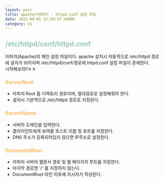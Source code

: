 ```yaml
---
layout: post
title: apache(아파치) - httpd.conf 설정 파일
date: 2022-09-01 22:19:13 +0900
category: CS
---
```


## <span style="color:#97cab3;font-weight:bold">/etc/httpd/conf/httpd.conf</span>
아파치(Apache)의 메인 설정 파일이다. apache 설치시 자동적으로 /etc/httpd 경로에 설치가 되어지며 /etc/httpd/conf/경로에 httpd.conf 설정 파일이 존재한다.  
시작해보자!!ㅎㅎ

### <span style="color:#febc68;font-weight:bold">ServerRoot</span>  
- 아파치 Root 홈 디렉토리 경로이며, 절대경로로 설정해줘야 한다.  
- 설치시 기본적으로 /etc/httpd 경로로 지정된다.

### <span style="color:#febc68;font-weight:bold">ServerName</span>  
- 서버의 도메인을 입력한다.  
- 클라이언트에게 보여줄 호스트 이름 및 포트를 지정한다.  
- DNS 주소가 등록되어있지 않으면 IP주소로 설정한다.

### <span style="color:#febc68;font-weight:bold">DocumentRoot</span>  
- 아파치 서버의 웹문서 경로 및 웹 페이지의 루트를 지정한다.  
- 마지막 경로엔 '/' 를 지정하지 않는다.
- DocumentRoot 라인 이후에 <directory> 지시자가 작성된다.